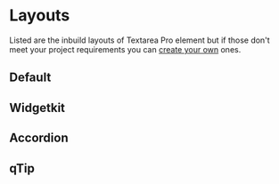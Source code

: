 # Layouts

Listed are the inbuild layouts of Textarea Pro element but if those don't meet your project requirements you can [create your own](GettingStarted/custom_layout.md) ones.

## Default


## Widgetkit

## Accordion

## qTip